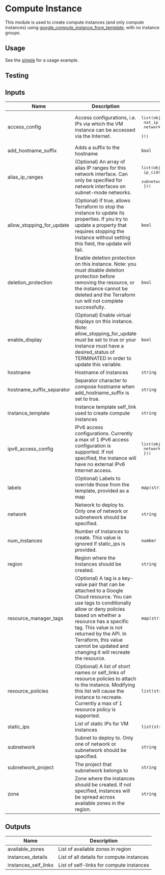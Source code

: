 # Compute Instance

This module is used to create compute instances (and only compute instances) using
[google_compute_instance_from_template](https://www.terraform.io/docs/providers/google/r/compute_instance_from_template), with no instance groups.

## Usage

See the [simple](https://github.com/terraform-google-modules/terraform-google-vm/tree/master/examples/compute_instance/simple) for a usage example.

## Testing


<!-- BEGINNING OF PRE-COMMIT-TERRAFORM DOCS HOOK -->
## Inputs

| Name | Description | Type | Default | Required |
|------|-------------|------|---------|:--------:|
| access\_config | Access configurations, i.e. IPs via which the VM instance can be accessed via the Internet. | <pre>list(object({<br>    nat_ip       = string<br>    network_tier = string<br>  }))</pre> | `[]` | no |
| add\_hostname\_suffix | Adds a suffix to the hostname | `bool` | `true` | no |
| alias\_ip\_ranges | (Optional) An array of alias IP ranges for this network interface. Can only be specified for network interfaces on subnet-mode networks. | <pre>list(object({<br>    ip_cidr_range         = string<br>    subnetwork_range_name = string<br>  }))</pre> | `[]` | no |
| allow\_stopping\_for\_update | (Optional) If true, allows Terraform to stop the instance to update its properties. If you try to update a property that requires stopping the instance without setting this field, the update will fail. | `bool` | `false` | no |
| deletion\_protection | Enable deletion protection on this instance. Note: you must disable deletion protection before removing the resource, or the instance cannot be deleted and the Terraform run will not complete successfully. | `bool` | `false` | no |
| enable\_display | (Optional) Enable virtual displays on this instance. Note: allow\_stopping\_for\_update must be set to true or your instance must have a desired\_status of TERMINATED in order to update this variable. | `bool` | `false` | no |
| hostname | Hostname of instances | `string` | `""` | no |
| hostname\_suffix\_separator | Separator character to compose hostname when add\_hostname\_suffix is set to true. | `string` | `"-"` | no |
| instance\_template | Instance template self\_link used to create compute instances | `string` | n/a | yes |
| ipv6\_access\_config | IPv6 access configurations. Currently a max of 1 IPv6 access configuration is supported. If not specified, the instance will have no external IPv6 Internet access. | <pre>list(object({<br>    network_tier = string<br>  }))</pre> | `[]` | no |
| labels | (Optional) Labels to override those from the template, provided as a map | `map(string)` | `null` | no |
| network | Network to deploy to. Only one of network or subnetwork should be specified. | `string` | `""` | no |
| num\_instances | Number of instances to create. This value is ignored if static\_ips is provided. | `number` | `"1"` | no |
| region | Region where the instances should be created. | `string` | `null` | no |
| resource\_manager\_tags | (Optional) A tag is a key-value pair that can be attached to a Google Cloud resource. You can use tags to conditionally allow or deny policies based on whether a resource has a specific tag. This value is not returned by the API. In Terraform, this value cannot be updated and changing it will recreate the resource. | `map(string)` | `null` | no |
| resource\_policies | (Optional) A list of short names or self\_links of resource policies to attach to the instance. Modifying this list will cause the instance to recreate. Currently a max of 1 resource policy is supported. | `list(string)` | `[]` | no |
| static\_ips | List of static IPs for VM instances | `list(string)` | `[]` | no |
| subnetwork | Subnet to deploy to. Only one of network or subnetwork should be specified. | `string` | `""` | no |
| subnetwork\_project | The project that subnetwork belongs to | `string` | `""` | no |
| zone | Zone where the instances should be created. If not specified, instances will be spread across available zones in the region. | `string` | `null` | no |

## Outputs

| Name | Description |
|------|-------------|
| available\_zones | List of available zones in region |
| instances\_details | List of all details for compute instances |
| instances\_self\_links | List of self-links for compute instances |

<!-- END OF PRE-COMMIT-TERRAFORM DOCS HOOK -->

